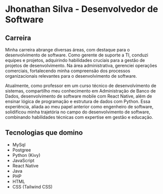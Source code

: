 # Jhonathan Silva - Desenvolvedor de Software

## Carreira

Minha carreira abrange diversas áreas, com destaque para o desenvolvimento de software. Como gerente de suporte a TI, conduzi equipes e projetos, adquirindo habilidades cruciais para a gestão de projetos de desenvolvimento. Na área administrativa, gerenciei operações comerciais, fortalecendo minha compreensão dos processos organizacionais relevantes para o desenvolvimento de software.

Atualmente, como professor em um curso técnico de desenvolvimento de sistemas, compartilho meu conhecimento em Administração de Banco de Dados, desenvolvimento de software mobile com React Native, além de ensinar lógica de programação e estrutura de dados com Python. Essa experiência, aliada ao meu papel anterior como engenheiro de software, solidificou minha trajetória no campo do desenvolvimento de software, combinando habilidades técnicas com expertise em gestão e educação.

## Tecnologias que domino

- MySql
- Postgree
- Python (Kivy)
- JavaScript
- React Native
- Java
- PHP
- HTML
- CSS (Tailwind CSS)

